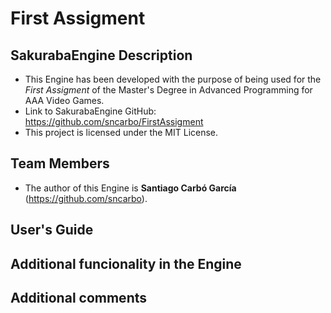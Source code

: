# First Assigment
## SakurabaEngine Description
- This Engine has been developed with the purpose of being used for the *First Assigment* of the Master's Degree in Advanced Programming for AAA Video Games.
- Link to SakurabaEngine GitHub: https://github.com/sncarbo/FirstAssigment
- This project is licensed under the MIT License.
## Team Members
- The author of this Engine is **Santiago Carbó García** (https://github.com/sncarbo).
## User's Guide
## Additional funcionality in the Engine
## Additional comments

